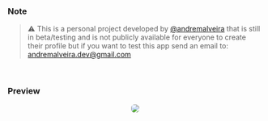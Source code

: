### Note
> ⚠️ This is a personal project developed by [@andremalveira](http://github.com/andremalveira) that is still in beta/testing and is not publicly available for everyone to create their profile but if you want to test this app send an email to: andremalveira.dev@gmail.com

<br/>

### Preview
<p align="center" style="border-radius: 0.4rem">
  <img src="/public/preview.gif" style="border-radius: 0.4rem"/>
</p>